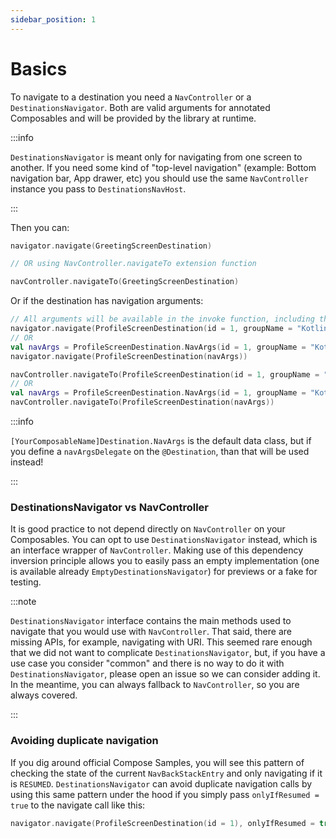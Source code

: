 ```yaml
---
sidebar_position: 1
---
```


# Basics 

To navigate to a destination you need a `NavController` or a `DestinationsNavigator`. Both are valid arguments for annotated Composables and will be provided by the library at runtime.

:::info

`DestinationsNavigator` is meant only for navigating from one screen to another. If you need some kind of "top-level navigation" (example: Bottom navigation bar, App drawer, etc) you should use the same `NavController` instance you pass to `DestinationsNavHost`.

:::

Then you can:

```kotlin
navigator.navigate(GreetingScreenDestination)

// OR using NavController.navigateTo extension function

navController.navigateTo(GreetingScreenDestination)
```

Or if the destination has navigation arguments:

```kotlin
// All arguments will be available in the invoke function, including the default values
navigator.navigate(ProfileScreenDestination(id = 1, groupName = "Kotlin 4ever <3"))
// OR
val navArgs = ProfileScreenDestination.NavArgs(id = 1, groupName = "Kotlin 4ever <3")
navigator.navigate(ProfileScreenDestination(navArgs))
```

```kotlin
navController.navigateTo(ProfileScreenDestination(id = 1, groupName = "Kotlin 4ever <3"))
// OR
val navArgs = ProfileScreenDestination.NavArgs(id = 1, groupName = "Kotlin 4ever <3")
navController.navigateTo(ProfileScreenDestination(navArgs))
```

:::info

`[YourComposableName]Destination.NavArgs` is the default data class, but if you define a `navArgsDelegate` on the `@Destination`, than that will be used instead!

:::

### DestinationsNavigator vs NavController
It is good practice to not depend directly on `NavController` on your Composables. You can opt to use `DestinationsNavigator` instead, which is an interface wrapper of `NavController`. Making use of this dependency inversion principle allows you to easily pass an empty implementation (one is available already `EmptyDestinationsNavigator`) for previews or a fake for testing.

:::note

`DestinationsNavigator` interface contains the main methods used to navigate that you would use with `NavController`. That said, there are missing APIs, for example, navigating with URI. This seemed rare enough that we did not want to complicate `DestinationsNavigator`, but, if you have a use case you consider "common" and there is no way to do it with `DestinationsNavigator`, please open an issue so we can consider adding it. In the meantime, you can always fallback to `NavController`, so you are always covered.

:::

### Avoiding duplicate navigation

If you dig around official Compose Samples, you will see this pattern of checking the state of the current `NavBackStackEntry` and only navigating if it is `RESUMED`. `DestinationsNavigator` can avoid duplicate navigation calls by using this same pattern under the hood if you simply pass `onlyIfResumed = true` to the navigate call like this:

```kotlin
navigator.navigate(ProfileScreenDestination(id = 1), onlyIfResumed = true)
```